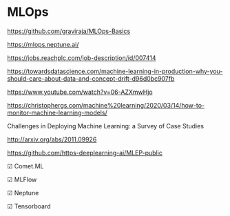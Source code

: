 # MLOps

https://github.com/graviraja/MLOps-Basics

https://mlops.neptune.ai/

https://jobs.reachplc.com/job-description/id/007414

https://towardsdatascience.com/machine-learning-in-production-why-you-should-care-about-data-and-concept-drift-d96d0bc907fb

https://www.youtube.com/watch?v=06-AZXmwHjo

https://christophergs.com/machine%20learning/2020/03/14/how-to-monitor-machine-learning-models/

Challenges in Deploying Machine Learning: a Survey of Case Studies

http://arxiv.org/abs/2011.09926

https://github.com/https-deeplearning-ai/MLEP-public


☑︎ Comet.ML

☑︎ MLFlow

☑︎ Neptune

☑︎ Tensorboard

